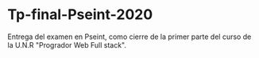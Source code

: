# Tp-final-Pseint-2020
Entrega del examen en Pseint, como cierre de la primer parte del curso de la U.N.R "Progrador Web Full stack". 


